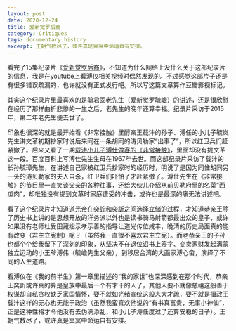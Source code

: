 ```yaml
---
layout: post
date: 2020-12-24
title: 爱新觉罗后裔
category: Critiques
tags: documentary history
excerpt: 王朝气数尽了，或许真是冥冥中命运自有安排。
---
```


看完了15集纪录片《[爱新觉罗后裔](https://youtu.be/Fk79dyiOxUw)》，不知道为什么网络上没什么关于这部纪录片的信息，我是在youtube上看溥仪相关视频时偶然发现的。不过感觉这部片子还是有很多错误疏漏的，也许就没有正式发行吧。所以写这篇文章算作豆瓣影视标记。

其实这个纪录片里最喜欢的是毓君固老先生（爱新觉罗毓嶦）的[讲述](https://youtu.be/qwurHnZyVwQ)，还是很欣慰在经历了那样曲折悲惨的一生之后，老先生的晚年还算幸福。纪录片采访于2015年，第二年老先生便去世了。

印象也很深的就是最开始看《非常接触》里醇亲王载沣的孙子、溥任的小儿子毓岚先生讲文革初期抄家时说后来同在一条胡同的涛贝勒家“出事了”，所以红卫兵们赶紧撤了。后来又看了一期[载涛小儿子溥仕做客的《非常接触》](https://www.bilibili.com/video/BV1pq4y1t7nd?share_source=copy_web)，里面却没有提文革这一段。百度百科上写溥仕先生生母在1967年去世。而这部纪录片采访了载沣的长孙毓璋先生，在讲述自己家被红卫兵抄家时的经历时，明说了是因为同住胡同另一头的涛贝勒家的夫人自杀，红卫兵们吓怕了才赶紧撤了。溥仕先生在《非常接触》的节目里一直笑谈父亲的各种往事，还给大伙儿介绍从前贝勒府里的名菜“西瓜肉”，却唯独没有提到文革时家庭遭受的冲击，或许也是最深的痛无法讲述吧。

看了这个纪录片才知道[道光帝在奕詝和奕訢之间选择立储的过程](https://youtu.be/QmeGazkE9Wg)，才知道恭亲王除了历史书上讲的是思想开放的洋务派以外也是读书骑马射箭都最出众的皇子，或许如果没有老师杜受田藏拙示孝示善的指导让道光传位咸丰，晚清的历史局面真的能有改变（君主立宪制）呢？（虽然我一直很不喜欢君主立宪）。而老恭亲王的子孙也都个个给我留下了深刻的印象，从坚决不在退位诏书上签字、变卖家财发起满蒙独立运动的小王爷溥伟（毓嶦先生父亲），到移居台湾的大画家溥心畲，演绎了不同的人生道路。

看溥仪在《我的前半生》第一章里描述的“我的家世”也深深感到在那个时代，恭亲王奕訢或许真的算是皇族中最后一个有才干的人了，其他人要不就像慈禧这般善于权谋却自私贪权缺乏家国情怀，要不就如光绪宣统这般志大才疏，要不就是摄政王载沣这样的无心也无能于政治（虽然我蛮喜欢他说的“有书真富贵，无事小神仙”，正是这种性格才令他没有去伪满添乱，和小儿子溥任度过了还算安稳的日子）。王朝气数尽了，或许真是冥冥中命运自有安排。